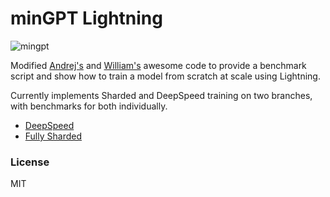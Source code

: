 # minGPT Lightning

![mingpt](mingpt.jpg)

Modified [Andrej's](https://github.com/karpathy/minGPT) and [William's](https://github.com/williamFalcon/minGPT) awesome code to provide a benchmark script and show how to train a model from scratch at scale using Lightning.

Currently implements Sharded and DeepSpeed training on two branches, with benchmarks for both individually.

- [DeepSpeed](https://github.com/SeanNaren/minGPT/tree/stage3)
- [Fully Sharded](https://github.com/SeanNaren/minGPT/tree/fully_sharded)

### License

MIT
